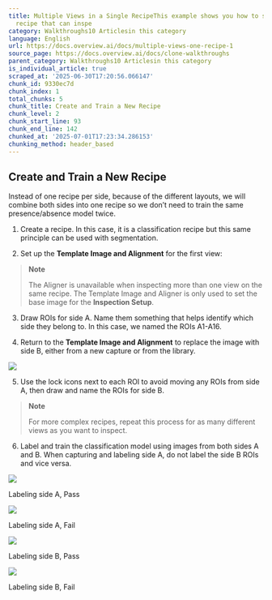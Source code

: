 ```yaml
---
title: Multiple Views in a Single RecipeThis example shows you how to set up a single
  recipe that can inspe
category: Walkthroughs10 Articlesin this category
language: English
url: https://docs.overview.ai/docs/multiple-views-one-recipe-1
source_page: https://docs.overview.ai/docs/clone-walkthroughs
parent_category: Walkthroughs10 Articlesin this category
is_individual_article: true
scraped_at: '2025-06-30T17:20:56.066147'
chunk_id: 9330ec7d
chunk_index: 1
total_chunks: 5
chunk_title: Create and Train a New Recipe
chunk_level: 2
chunk_start_line: 93
chunk_end_line: 142
chunked_at: '2025-07-01T17:23:34.286153'
chunking_method: header_based
---
```


## Create and Train a New Recipe

Instead of one recipe per side, because of the different layouts, we will combine both sides into one recipe so we don’t need to train the same presence/absence model twice.

  1. Create a recipe. In this case, it is a classification recipe but this same principle can be used with segmentation.

  2. Set up the **Template Image and Alignment** for the first view:  


> **Note**
> 
> The Aligner is unavailable when inspecting more than one view on the same recipe. The Template Image and Aligner is only used to set the base image for the **Inspection Setup**.

  3. Draw ROIs for side A. Name them something that helps identify which side they belong to. In this case, we named the ROIs A1-A16.   


  4. Return to the **Template Image and Alignment** to replace the image with side B, either from a new capture or from the library.  
  
![](https://cdn.document360.io/863daf20-40fe-49e9-9c91-e3c6cfba55d1/Images/Documentation/image\(79\).png)

  5. Use the lock icons next to each ROI to avoid moving any ROIs from side A, then draw and name the ROIs for side B.  


> **Note**
> 
> For more complex recipes, repeat this process for as many different views as you want to inspect.

  6. Label and train the classification model using images from both sides A and B. When capturing and labeling side A, do not label the side B ROIs and vice versa.  


![](https://cdn.document360.io/863daf20-40fe-49e9-9c91-e3c6cfba55d1/Images/Documentation/image\(84\).png)

Labeling side A, Pass

![](https://cdn.document360.io/863daf20-40fe-49e9-9c91-e3c6cfba55d1/Images/Documentation/image\(85\).png)

Labeling side A, Fail

![](https://cdn.document360.io/863daf20-40fe-49e9-9c91-e3c6cfba55d1/Images/Documentation/image\(82\).png)

Labeling side B, Pass

![](https://cdn.document360.io/863daf20-40fe-49e9-9c91-e3c6cfba55d1/Images/Documentation/image\(83\).png)

Labeling side B, Fail



